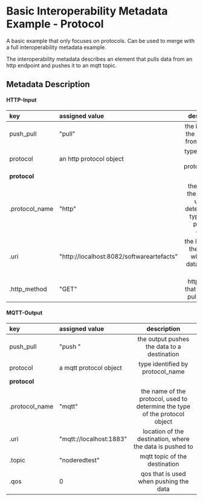 # Basic Interoperability Metadata Example - Protocol
A basic example that only focuses on protocols.
Can be used to merge with a full interoperability metadata example.

The interoperability metadata describes an element that pulls data from an http endpoint and pushes it to an mqtt topic. 

## Metadata Description

#### HTTP-Input

| key | assigned value | description|
|:--- |:---------------| :--------: |
| push_pull | "pull" | the input pulls the data itself from a source|
|protocol|an http protocol object| type identified by protocol_name|
|**protocol** |||
|.protocol_name| "http" | the name of the protocol, used to determine the type of the protocol object|
|.uri|"http://localhost:8082/softwareartefacts"| the location of the source, where the data is pulled from |
|.http_method| "GET" | http method that is used to pull the data|


#### MQTT-Output
| key | assigned value | description|
|:--- |:---------------| :--------: |
| push_pull | "push "| the output pushes the data to a destination |
|protocol|a mqtt protocol object| type identified by protocol_name|
|**protocol** |||
|.protocol_name| "mqtt"| the name of the protocol, used to determine the type of the protocol object |
|.uri| "mqtt://localhost:1883" | location of the destination, where the data is pushed to |
|.topic|"noderedtest"| mqtt topic of the destination|
|.qos|0| qos that is used when pushing the data | 